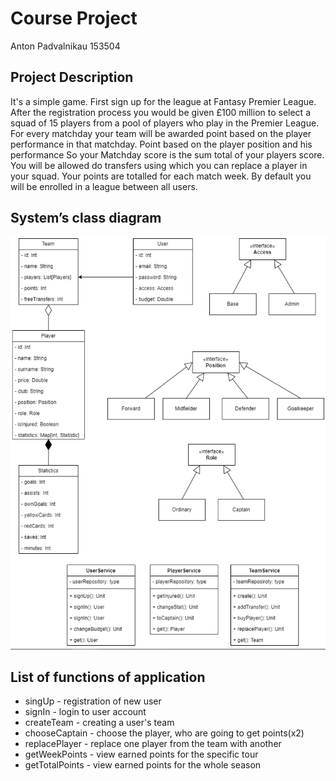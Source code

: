 # Course Project

Anton Padvalnikau 153504

## Project Description

It's a simple game.
First sign up for the league at Fantasy Premier League.
After the registration process you would be given £100 million to select a squad of 15 players from a pool of players who play in the Premier League.
For every matchday your team will be awarded point based on the player performance in that matchday. Point based on the player position and his performance
So your Matchday score is the sum total of your players score.
You will be allowed do transfers using which you can replace a player in your squad.
Your points are totalled for each match week. By default you will be enrolled in a league between all users.


## System’s class diagram

![img_2.png](img.png)

## List of functions of application
* singUp - registration of new user
* signIn - login to user account
* createTeam - creating a user's team
* chooseCaptain - choose the player, who are going to get points(x2)
* replacePlayer - replace one player from the team with another
* getWeekPoints - view earned points for the specific tour
* getTotalPoints - view earned points for the whole season